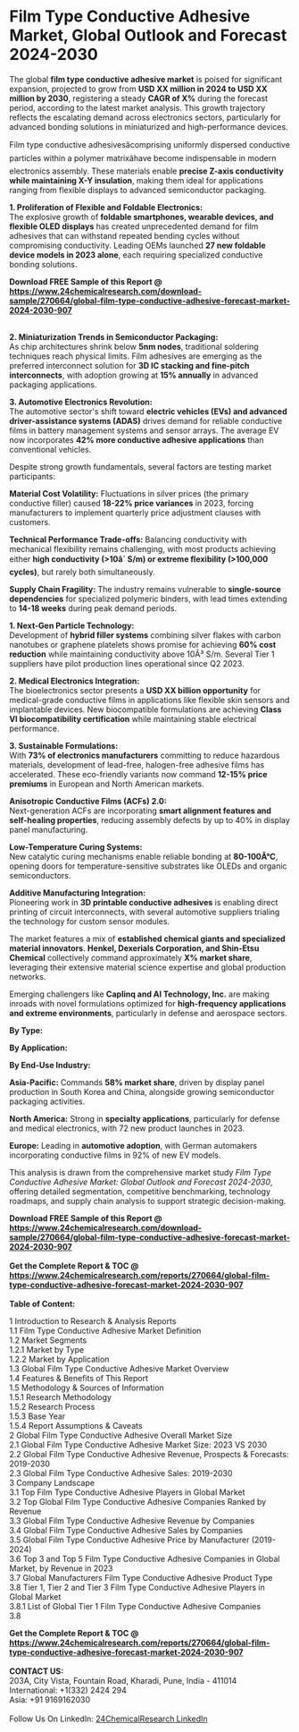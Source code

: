 <h1>Film Type Conductive Adhesive Market, Global Outlook and Forecast 2024-2030</h1><p>The global <strong>film type conductive adhesive market</strong> is poised for significant expansion, projected to grow from <strong>USD XX million in 2024 to USD XX million by 2030</strong>, registering a steady <strong>CAGR of X%</strong> during the forecast period, according to the latest market analysis. This growth trajectory reflects the escalating demand across electronics sectors, particularly for advanced bonding solutions in miniaturized and high-performance devices.</p><p>Film type conductive adhesivesâcomprising uniformly dispersed conductive particles within a polymer matrixâhave become indispensable in modern electronics assembly. These materials enable <strong>precise Z-axis conductivity while maintaining X-Y insulation</strong>, making them ideal for applications ranging from flexible displays to advanced semiconductor packaging.</p><p><strong>1. Proliferation of Flexible and Foldable Electronics:</strong><br>
The explosive growth of <strong>foldable smartphones, wearable devices, and flexible OLED displays</strong> has created unprecedented demand for film adhesives that can withstand repeated bending cycles without compromising conductivity. Leading OEMs launched <strong>27 new foldable device models in 2023 alone</strong>, each requiring specialized conductive bonding solutions.</p><div><b>Download FREE Sample of this Report @ 
            <a href="https://www.24chemicalresearch.com/download-sample/270664/global-film-type-conductive-adhesive-forecast-market-2024-2030-907">
            https://www.24chemicalresearch.com/download-sample/270664/global-film-type-conductive-adhesive-forecast-market-2024-2030-907</a></b></div><br><p><strong>2. Miniaturization Trends in Semiconductor Packaging:</strong><br>
As chip architectures shrink below <strong>5nm nodes</strong>, traditional soldering techniques reach physical limits. Film adhesives are emerging as the preferred interconnect solution for <strong>3D IC stacking and fine-pitch interconnects</strong>, with adoption growing at <strong>15% annually</strong> in advanced packaging applications.</p><p><strong>3. Automotive Electronics Revolution:</strong><br>
The automotive sector's shift toward <strong>electric vehicles (EVs) and advanced driver-assistance systems (ADAS)</strong> drives demand for reliable conductive films in battery management systems and sensor arrays. The average EV now incorporates <strong>42% more conductive adhesive applications</strong> than conventional vehicles.</p><p>Despite strong growth fundamentals, several factors are testing market participants:</p><p><strong>Material Cost Volatility:</strong> Fluctuations in silver prices (the primary conductive filler) caused <strong>18-22% price variances</strong> in 2023, forcing manufacturers to implement quarterly price adjustment clauses with customers.</p><p><strong>Technical Performance Trade-offs:</strong> Balancing conductivity with mechanical flexibility remains challenging, with most products achieving either <strong>high conductivity (&gt;10â´ S/m) or extreme flexibility (&gt;100,000 cycles)</strong>, but rarely both simultaneously.</p><p><strong>Supply Chain Fragility:</strong> The industry remains vulnerable to <strong>single-source dependencies</strong> for specialized polymeric binders, with lead times extending to <strong>14-18 weeks</strong> during peak demand periods.</p><p><strong>1. Next-Gen Particle Technology:</strong><br>
Development of <strong>hybrid filler systems</strong> combining silver flakes with carbon nanotubes or graphene platelets shows promise for achieving <strong>60% cost reduction</strong> while maintaining conductivity above 10Â³ S/m. Several Tier 1 suppliers have pilot production lines operational since Q2 2023.</p><p><strong>2. Medical Electronics Integration:</strong><br>
The bioelectronics sector presents a <strong>USD XX billion opportunity</strong> for medical-grade conductive films in applications like flexible skin sensors and implantable devices. New biocompatible formulations are achieving <strong>Class VI biocompatibility certification</strong> while maintaining stable electrical performance.</p><p><strong>3. Sustainable Formulations:</strong><br>
With <strong>73% of electronics manufacturers</strong> committing to reduce hazardous materials, development of lead-free, halogen-free adhesive films has accelerated. These eco-friendly variants now command <strong>12-15% price premiums</strong> in European and North American markets.</p><p><strong>Anisotropic Conductive Films (ACFs) 2.0:</strong><br>
	Next-generation ACFs are incorporating <strong>smart alignment features and self-healing properties</strong>, reducing assembly defects by up to 40% in display panel manufacturing.</p><p><strong>Low-Temperature Curing Systems:</strong><br>
	New catalytic curing mechanisms enable reliable bonding at <strong>80-100Â°C</strong>, opening doors for temperature-sensitive substrates like OLEDs and organic semiconductors.</p><p><strong>Additive Manufacturing Integration:</strong><br>
	Pioneering work in <strong>3D printable conductive adhesives</strong> is enabling direct printing of circuit interconnects, with several automotive suppliers trialing the technology for custom sensor modules.</p><p>The market features a mix of <strong>established chemical giants and specialized material innovators</strong>. <strong>Henkel, Dexerials Corporation, and Shin-Etsu Chemical</strong> collectively command approximately <strong>X% market share</strong>, leveraging their extensive material science expertise and global production networks.</p><p>Emerging challengers like <strong>Caplinq and AI Technology, Inc.</strong> are making inroads with novel formulations optimized for <strong>high-frequency applications and extreme environments</strong>, particularly in defense and aerospace sectors.</p><p><strong>By Type:</strong></p><p><strong>By Application:</strong></p><p><strong>By End-Use Industry:</strong></p><p><strong>Asia-Pacific:</strong> Commands <strong>58% market share</strong>, driven by display panel production in South Korea and China, alongside growing semiconductor packaging activities.</p><p><strong>North America:</strong> Strong in <strong>specialty applications</strong>, particularly for defense and medical electronics, with 72 new product launches in 2023.</p><p><strong>Europe:</strong> Leading in <strong>automotive adoption</strong>, with German automakers incorporating conductive films in 92% of new EV models.</p><p>This analysis is drawn from the comprehensive market study <em>Film Type Conductive Adhesive Market: Global Outlook and Forecast 2024-2030</em>, offering detailed segmentation, competitive benchmarking, technology roadmaps, and supply chain analysis to support strategic decision-making.</p><div><b>Download FREE Sample of this Report @ 
            <a href="https://www.24chemicalresearch.com/download-sample/270664/global-film-type-conductive-adhesive-forecast-market-2024-2030-907">
            https://www.24chemicalresearch.com/download-sample/270664/global-film-type-conductive-adhesive-forecast-market-2024-2030-907</a></b></div><br><div><b>Get the Complete Report & TOC @ 
            <a href="https://www.24chemicalresearch.com/reports/270664/global-film-type-conductive-adhesive-forecast-market-2024-2030-907">
            https://www.24chemicalresearch.com/reports/270664/global-film-type-conductive-adhesive-forecast-market-2024-2030-907</a></b></div><br>
            <b>Table of Content:</b><p>1 Introduction to Research & Analysis Reports<br />
    1.1 Film Type Conductive Adhesive Market Definition<br />
    1.2 Market Segments<br />
        1.2.1 Market by Type<br />
        1.2.2 Market by Application<br />
    1.3 Global Film Type Conductive Adhesive Market Overview<br />
    1.4 Features & Benefits of This Report<br />
    1.5 Methodology & Sources of Information<br />
        1.5.1 Research Methodology<br />
        1.5.2 Research Process<br />
        1.5.3 Base Year<br />
        1.5.4 Report Assumptions & Caveats<br />
2 Global Film Type Conductive Adhesive Overall Market Size<br />
    2.1 Global Film Type Conductive Adhesive Market Size: 2023 VS 2030<br />
    2.2 Global Film Type Conductive Adhesive Revenue, Prospects & Forecasts: 2019-2030<br />
    2.3 Global Film Type Conductive Adhesive Sales: 2019-2030<br />
3 Company Landscape<br />
    3.1 Top Film Type Conductive Adhesive Players in Global Market<br />
    3.2 Top Global Film Type Conductive Adhesive Companies Ranked by Revenue<br />
    3.3 Global Film Type Conductive Adhesive Revenue by Companies<br />
    3.4 Global Film Type Conductive Adhesive Sales by Companies<br />
    3.5 Global Film Type Conductive Adhesive Price by Manufacturer (2019-2024)<br />
    3.6 Top 3 and Top 5 Film Type Conductive Adhesive Companies in Global Market, by Revenue in 2023<br />
    3.7 Global Manufacturers Film Type Conductive Adhesive Product Type<br />
    3.8 Tier 1, Tier 2 and Tier 3 Film Type Conductive Adhesive Players in Global Market<br />
        3.8.1 List of Global Tier 1 Film Type Conductive Adhesive Companies<br />
        3.8</p><div><b>Get the Complete Report & TOC @ 
            <a href="https://www.24chemicalresearch.com/reports/270664/global-film-type-conductive-adhesive-forecast-market-2024-2030-907">
            https://www.24chemicalresearch.com/reports/270664/global-film-type-conductive-adhesive-forecast-market-2024-2030-907</a></b></div><br><b>CONTACT US:</b><br>
            203A, City Vista, Fountain Road, Kharadi, Pune, India - 411014<br>
            International: +1(332) 2424 294<br>
            Asia: +91 9169162030 <br><br>
            Follow Us On LinkedIn: <a href="https://www.linkedin.com/company/24chemicalresearch/">24ChemicalResearch LinkedIn</a>